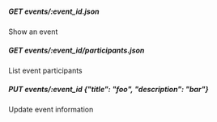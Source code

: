 ##### GET events/:event_id.json
Show an event
##### GET events/:event_id/participants.json
List event participants
##### PUT events/:event_id {"title": "foo", "description": "bar"}
Update event information